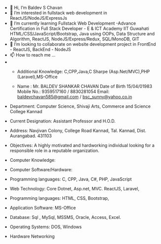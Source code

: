 - 👋 Hi, I’m Baldev S Chavan
- 👀 I’m interested in fullstack web development in ReactJS/NodeJS/ExpressJs
- 🌱 I’m currently learning Fullstack Web Development -Advance Certification in Full Stack Developer - E & ICT Academy IIT Guwahati
    HTML/CSS/JavaScript/Bootstrap, Java using OOPs, Data Structure  and Algorithm, ReactJS, NodeJS/Express/Redux, SQL/MonoDB, GIT
- 💞️ I’m looking to collaborate on website development project in FrontEnd - ReactJS, BackEnd - NodeJS
- 📫 How to reach me ...
- + Additional Knowledge: C,CPP,Java,C Sharpe (Asp.Net/MVC),PHP (Laravel),MS-Office
 
  + Name :	Mr. BALDEV SHANKAR CHAVAN
Date of Birth	15/04/01983
Mobile No.:	9359517160 / 8830281054
Email:	baldevchavan585@gmail.com / bsc_sunny@yahoo.co.in 
+ Department:	Computer Science, Shivaji Arts, Commerce and Science College Kannad
+ Current Designation:	Assistant Professor and H.O.D.
+ Address:	Navjivan Colony, College Road Kannad, Tal. Kannad, Dist. Aurangabad. 431103

+ Objectives:  A highly motivated and hardworking individual looking for a responsible role in a reputable organization.
+ Computer Knowledge:
+ Computer Software/Hardware: 
+ Programming languages:	C, CPP, Java,  C#, PHP, JavaScript
+ Web Technology:	Core Dotnet, Asp.net, MVC. ReactJS, Laravel, 
+ Programming  languages:	HTML, CSS, Bootstrap,
+ Application Software:	MS-Office
+ Database:	Sql , MySql, MSSMS, Oracle,  Access, Excel.
+ Operating Systems:	DOS, Windows
+ Hardware Networking	

<!---
baldevschavan/baldevschavan is a ✨ special ✨ repository because its `README.md` (this file) appears on your GitHub profile.
You can click the Preview link to take a look at your changes.
--->
